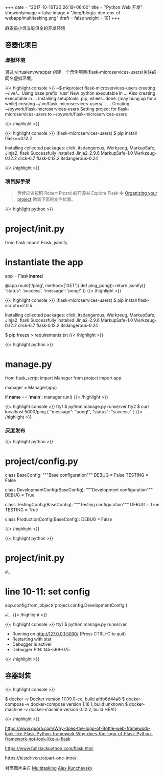 +++
date = "2017-10-16T20:26:19+08:00"
title = "Python Web 开发"
showonlyimage = false
image = "/img/blog/a-dev-env-of-webapp/multitasking.png"
draft = false
weight = 101
+++

麻雀虽小但五脏俱全的开发环境
<!--more-->

## 容器化项目

### 虚拟环境

通过 virtualenvwrapper 创建一个示例项目(flask-microservices-users)关联的同名虚拟环境。

{{< highlight console >}}
~$ mkproject flask-microservices-users
creating ~/.ve/...
Using base prefix '/usr'
New python executable in ...
Also creating executable in ...
Installing setuptools, pip, wheel...done.
(may hung up for a while)
creating ~/.ve/flask-microservices-users/...
...
Creating ~/pywork/flask-microservices-users
Setting project for flask-microservices-users to ~/pywork/flask-microservices-users

{{< /highlight >}}

{{< highlight console >}}
(flask-microservices-users) $ pip install flask==0.12.2

Installing collected packages:
  click, itsdangerous, Werkzeug, MarkupSafe, Jinja2, flask
Successfully installed
  Jinja2-2.9.6 MarkupSafe-1.0 Werkzeug-0.12.2
  click-6.7 flask-0.12.2 itsdangerous-0.24

{{< /highlight >}}
<br />

### 项目脚手架

> 后续应该按照 Robert Picard 的开源书 Explore Flask 中 [Organizing your project](https://exploreflask.com/en/latest/organizing.html) 微调下面的文件位置。

{{< highlight python >}}
# project/__init__.py

from flask import Flask, jsonify

# instantiate the app
app = Flask(__name__)

@app.route('/ping', method=['GET'])
def ping_pong():
    return jsonify({
        'status': 'success',
        'message': 'pong!'
    })
{{< /highlight >}}

{{< highlight console >}}
(flask-microservices-users) $ pip install flask-script==2.0.5

Installing collected packages:
  click, itsdangerous, Werkzeug, MarkupSafe, Jinja2, flask
Successfully installed
  Jinja2-2.9.6 MarkupSafe-1.0 Werkzeug-0.12.2
  click-6.7 flask-0.12.2 itsdangerous-0.24

$ pip freeze > requirements.txt
{{< /highlight >}}

{{< highlight python >}}
# manage.py

from flask_script import Manager
from project import app

manager = Manager(app)

if __name__ == '__main__':
    manager.run()
{{< /highlight >}}

{{< highlight console >}}
tty1 $ python manage.py runserver
tty2 $ curl localhost:5000/ping
{
  "message": "pong!",
  "status": "success"
}
{{< /highlight >}}
<br />

### 灰度发布

{{< highlight python >}}
# project/config.py


class BaseConfig:
    """Base configuration"""
    DEBUG = False
    TESTING = False


class DevelopmentConfig(BaseConfig):
    """Development configuration"""
    DEBUG = True


class TestingConfig(BaseConfig):
    """Testing configuration"""
    DEBUG = True
    TESTING = True


class ProductionConfig(BaseConfig):
    DEBUG = False

{{< /highlight >}}

{{< highlight python >}}
# project/__init__.py
#...

# line 10-11: set config
app.config.from_object('project.config.DevelopmentConfig')

#...
{{< /highlight >}}

{{< highlight console >}}
tty1 $ python manage.py runserver
* Running on http://127.0.0.1:5000/ (Press CTRL+C to quit)
* Restarting with stat
* Debugger is active!
* Debugger PIN: 145-598-075

{{< /highlight >}}

## 容器封装

###

{{< highlight console >}}

$ docker -v
Docker version 17.09.0-ce, build afdb6d44a8
$ docker-compose -v
docker-compose version 1.16.1, build unknown
$ docker-machine -v
docker-machine version 0.12.2, build HEAD

{{< /highlight >}}

https://www.quora.com/Why-does-the-logo-of-Bottle-web-framework-look-like-Flask-Python-framework-Why-does-the-logo-of-Flask-Python-framework-not-look-like-a-flask

https://www.fullstackpython.com/flask.html

https://testdriven.io/part-one-intro/


封面图片来自 [Multitasking](https://dribbble.com/shots/3491993-Multitasking) <a href="https://dribbble.com/kunchevsky"><i class="fa fa-dribbble" aria-hidden="true"></i> Alex Kunchevsky</a>  
